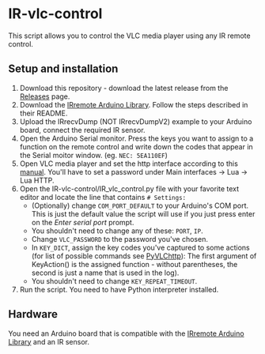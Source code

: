 # IR-vlc-control
This script allows you to control the VLC media player using any IR remote control.

## Setup and installation
1. Download this repository - download the latest release from the [Releases](https://github.com/ondras12345/IR-vlc-control/releases) page.
1. Download the [IRremote Arduino Library](https://github.com/z3t0/Arduino-IRremote). Follow the steps described in their README.
1. Upload the IRrecvDump (NOT IRrecvDumpV2) example to your Arduino board, connect the required IR sensor.
1. Open the Arduino Serial monitor. Press the keys you want to assign to a function on the remote control and write down the codes that appear in the Serial moitor window. (eg. `NEC: 5EA110EF`)
1. Open VLC media player and set the http interface according to this [manual](https://wiki.videolan.org/Documentation:Modules/http_intf/). You'll have to set a password under Main interfaces -> Lua -> Lua HTTP.
1. Open the IR-vlc-control/IR_vlc_control.py file with your favorite text editor and locate the line that contains `# Settings:`
    - (Optionally) change `COM_PORT_DEFAULT` to your Arduino's COM port. This is just the default value the script will use if you just press enter on the _Enter serial port_ prompt.
    - You shouldn't need to change any of these: `PORT`, `IP`.
    - Change `VLC_PASSWORD` to the password you've chosen.
    - In `KEY_DICT`, assign the key codes you've captured to some actions (for list of possible commands see [PyVLChttp](https://github.com/cheydrick/PyVLChttp)): The first argument of KeyAction() is the assigned function - without parentheses, the second is just a name that is used in the log).
    - You shouldn't need to change `KEY_REPEAT_TIMEOUT`.
1. Run the script. You need to have Python interpreter installed.



## Hardware
You need an Arduino board that is compatible with the [IRremote Arduino Library](https://github.com/z3t0/Arduino-IRremote) and an IR sensor.
